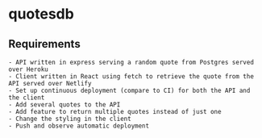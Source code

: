 # quotesdb

## Requirements

	- API written in express serving a random quote from Postgres served over Heroku
	- Client written in React using fetch to retrieve the quote from the API served over Netlify
	- Set up continuous deployment (compare to CI) for both the API and the client
	- Add several quotes to the API
	- Add feature to return multiple quotes instead of just one
	- Change the styling in the client
	- Push and observe automatic deployment
